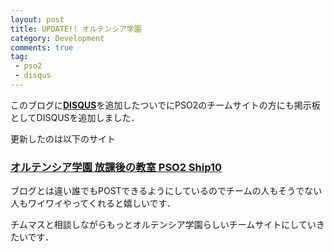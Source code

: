```yaml
---
layout: post
title: UPDATE!! オルテンシア学園
category: Development
comments: true
tag:
 - pso2
 - disqus
---
```


このブログに[**DISQUS**](https://disqus.com)を追加したついでにPSO2のチームサイトの方にも掲示板としてDISQUSを追加しました．

更新したのは以下のサイト

### [オルテンシア学園 放課後の教室 PSO2 Ship10](https://wakuwakup.net/team-hortencia/)

ブログとは違い誰でもPOSTできるようにしているのでチームの人もそうでない人もワイワイやってくれると嬉しいです．

チムマスと相談しながらもっとオルテンシア学園らしいチームサイトにしていきたいです．
